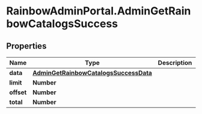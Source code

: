 # RainbowAdminPortal.AdminGetRainbowCatalogsSuccess

## Properties

Name | Type | Description | Notes
------------ | ------------- | ------------- | -------------
**data** | [**AdminGetRainbowCatalogsSuccessData**](AdminGetRainbowCatalogsSuccessData.md) |  | 
**limit** | **Number** |  | 
**offset** | **Number** |  | 
**total** | **Number** |  | 



